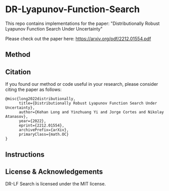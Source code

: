 # DR-Lyapunov-Function-Search
This repo contains implementations for the paper: "Distributionally Robust Lyapunov Function Search Under Uncertainty"

Please check out the paper here: https://arxiv.org/pdf/2212.01554.pdf

## Method


## Citation

If you found our method or code useful in your research, please consider citing the paper as follows:

```
@misc{long2022distributionally,
      title={Distributionally Robust Lyapunov Function Search Under Uncertainty}, 
      author={Kehan Long and Yinzhuang Yi and Jorge Cortes and Nikolay Atanasov},
      year={2022},
      eprint={2212.01554},
      archivePrefix={arXiv},
      primaryClass={math.OC}
}
```

## Instructions

## License & Acknowledgements

DR-LF Search is licensed under the MIT license. 
